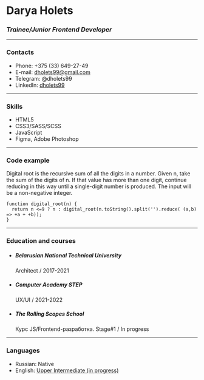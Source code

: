 # Darya Holets
### *Trainee/Junior Frontend Developer*
---
### Contacts
 * Phone: +375 (33) 649-27-49
 * E-mail: dholets99@gmail.com
 * Telegram: @dholets99
 * LinkedIn: [dholets99](www.linkedin.com/in/dholets99)

---

### Skills
* HTML5
* CSS3/SASS/SCSS
* JavaScript
* Figma, Adobe Photoshop

---

### Code example
Digital root is the recursive sum of all the digits in a number.
Given n, take the sum of the digits of n. If that value has more than one digit, continue reducing in this way until a single-digit number is produced. The input will be a non-negative integer.

```
function digital_root(n) {
  return n <=9 ? n : digital_root(n.toString().split('').reduce( (a,b) => +a + +b));
}
```

---

### Education and courses
* ##### Belarusian National Technical University
  Architect /
  2017-2021

* ##### Computer Academy STEP
  UX/UI /
  2021-2022
  
* ##### The Rolling Scopes School 
  Курс JS/Frontend-разработка. Stage#1 / 
  In progress

---

### Languages
* Russian: Native
* English: [Upper Intermediate (in progress)](https://www.efset.org/cert/t7AiAX)